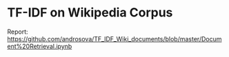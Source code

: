 # TF-IDF on Wikipedia Corpus

Report: https://github.com/androsova/TF_IDF_Wiki_documents/blob/master/Document%20Retrieval.ipynb
